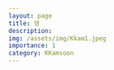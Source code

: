 ```yaml
---
layout: page
title: 댕
description: 
img: /assets/img/Kkam1.jpeg
importance: 1
category: KKamsoon
---
```

